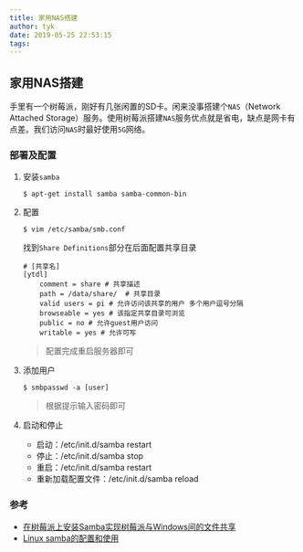 ```yaml
---
title: 家用NAS搭建
author: tyk
date: 2019-05-25 22:53:15
tags:
---
```

## 家用NAS搭建

手里有一个树莓派，刚好有几张闲置的SD卡。闲来没事搭建个`NAS`（Network Attached Storage）服务。使用树莓派搭建`NAS`服务优点就是省电，缺点是网卡有点差。我们访问`NAS`时最好使用`5G`网络。

### 部署及配置

1. 安装`samba`

    ``` shell 
    $ apt-get install samba samba-common-bin
    ```

2. 配置

    ``` shell 
    $ vim /etc/samba/smb.conf
    ```

    找到`Share Definitions`部分在后面配置共享目录

    ```
    # [共享名] 
    [ytdl]
        comment = share # 共享描述
        path = /data/share/  # 共享目录
        valid users = pi # 允许访问该共享的用户 多个用户逗号分隔
        browseable = yes # 该指定共享目录可浏览
        public = no # 允许guest用户访问
        writable = yes # 允许可写
    ```

    > 配置完成重启服务器即可

3. 添加用户

    ```
    $ smbpasswd -a [user]
    ```

    > 根据提示输入密码即可

4. 启动和停止

    - 启动：/etc/init.d/samba restart
    - 停止：/etc/init.d/samba stop
    - 重启：/etc/init.d/samba restart
    - 重新加载配置文件：/etc/init.d/samba reload


### 参考

- [在树莓派上安装Samba实现树莓派与Windows间的文件共享](https://www.jianshu.com/p/ead92b06318e)
- [Linux samba的配置和使用](https://blog.csdn.net/weixin_40806910/article/details/81917077)